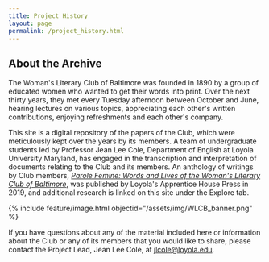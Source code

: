 ```yaml
---
title: Project History
layout: page
permalink: /project_history.html
---
```

<style>
    #maincontent{
        font-size:1.4em;
    }
</style>


## About the Archive
The Woman's Literary Club of Baltimore was founded in 1890 by a group of educated women who wanted to get their words into print. Over the next thirty years, they met every Tuesday afternoon between October and June, hearing lectures on various topics, appreciating each other's written contributions, enjoying refreshments and each other's company.

This site is a digital repository of the papers of the Club, which were meticulously kept over the years by its members. A team of undergraduate students led by Professor Jean Lee Cole, Department of English at Loyola University Maryland, has engaged in the transcription and interpretation of documents relating to the Club and its members. An anthology of writings by Club members, *[Parole Femine: Words and Lives of the Woman's Literary Club of Baltimore](https://www.amazon.com/Parole-Femine-Womans-Literary-Baltimore/dp/1627202528/)*, was published by Loyola's Apprentice House Press in 2019, and additional research is linked on this site under the Explore tab.

{% include feature/image.html objectid="/assets/img/WLCB_banner.png" %}

If you have questions about any of the material included here or information about the Club or any of its members that you would like to share, please contact the Project Lead, Jean Lee Cole, at [jlcole@loyola.edu](mailto:jlcole@loyola.edu).
